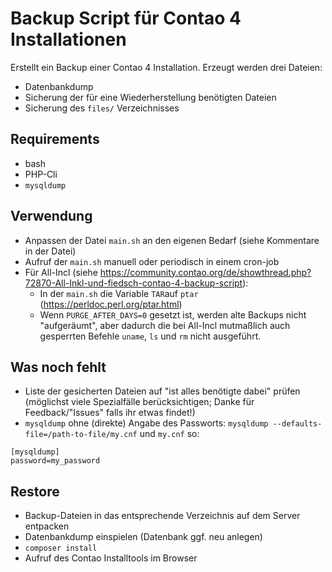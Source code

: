 # Backup Script für Contao 4 Installationen

Erstellt ein Backup einer Contao 4 Installation. Erzeugt werden drei Dateien:

* Datenbankdump
* Sicherung der für eine Wiederherstellung benötigten Dateien
* Sicherung des `files/` Verzeichnisses

## Requirements

* bash
* PHP-Cli
* `mysqldump`


## Verwendung

* Anpassen der Datei `main.sh` an den eigenen Bedarf (siehe Kommentare in der Datei)
* Aufruf der `main.sh` manuell oder periodisch in einem cron-job
* Für All-Incl (siehe https://community.contao.org/de/showthread.php?72870-All-Inkl-und-fiedsch-contao-4-backup-script):
  * In der `main.sh` die Variable `TAR`auf `ptar` (https://perldoc.perl.org/ptar.html)
  * Wenn `PURGE_AFTER_DAYS=0` gesetzt ist, werden alte Backups nicht "aufgeräumt", aber
    dadurch die bei All-Incl mutmaßlich auch gesperrten Befehle `uname`, `ls` und `rm` nicht
    ausgeführt.


## Was noch fehlt

* Liste der gesicherten Dateien auf "ist alles benötigte dabei" prüfen (möglichst viele
  Spezialfälle berücksichtigen; Danke für Feedback/"Issues" falls ihr etwas findet!)
* `mysqldump` ohne (direkte) Angabe des Passworts: `mysqldump --defaults-file=/path-to-file/my.cnf`
und `my.cnf` so:

 ```
 [mysqldump]
 password=my_password
 ```


## Restore

* Backup-Dateien in das entsprechende Verzeichnis auf dem Server entpacken
* Datenbankdump einspielen (Datenbank ggf. neu anlegen)
* `composer install`
* Aufruf des Contao Installtools im Browser
